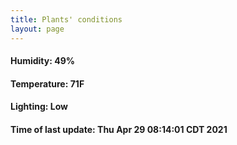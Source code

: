 ```yaml
---
title: Plants' conditions
layout: page
---
```



#### Humidity: 49%
#### Temperature: 71F
#### Lighting: Low
#### Time of last update: Thu Apr 29 08:14:01 CDT 2021
